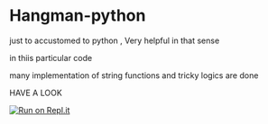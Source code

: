 # Hangman-python
just to accustomed to python , Very helpful in that sense

in thiis particular code

many implementation of 
string functions 
and tricky logics are 
done

HAVE A LOOK

[![Run on Repl.it](https://repl.it/badge/github/Rudrava/Hangman-python)](https://repl.it/github/Rudrava/Hangman-python)
